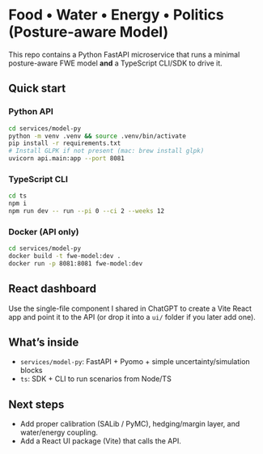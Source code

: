 # Food • Water • Energy • Politics (Posture-aware Model)

This repo contains a Python FastAPI microservice that runs a minimal posture-aware FWE model **and** a TypeScript CLI/SDK to drive it.

## Quick start

### Python API
```bash
cd services/model-py
python -m venv .venv && source .venv/bin/activate
pip install -r requirements.txt
# Install GLPK if not present (mac: brew install glpk)
uvicorn api.main:app --port 8081
```

### TypeScript CLI
```bash
cd ts
npm i
npm run dev -- run --pi 0 --ci 2 --weeks 12
```

### Docker (API only)
```bash
cd services/model-py
docker build -t fwe-model:dev .
docker run -p 8081:8081 fwe-model:dev
```

## React dashboard
Use the single-file component I shared in ChatGPT to create a Vite React app and point it to the API (or drop it into a `ui/` folder if you later add one).

## What’s inside
- `services/model-py`: FastAPI + Pyomo + simple uncertainty/simulation blocks
- `ts`: SDK + CLI to run scenarios from Node/TS

## Next steps
- Add proper calibration (SALib / PyMC), hedging/margin layer, and water/energy coupling.
- Add a React UI package (Vite) that calls the API.

